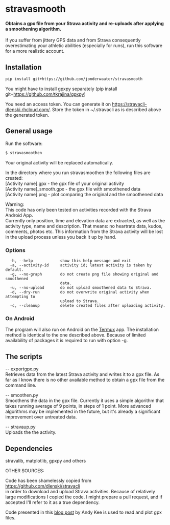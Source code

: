 # stravasmooth

#### Obtains a gpx file from your Strava activity and re-uploads after applying a smoothening algorithm.

If you suffer from jittery GPS data and from Strava consequently overestimating your athletic abilities (especially for runs), run this software for a more realistic account.

## Installation

````bash
pip install git+https://github.com/jonderwaater/stravasmooth  
````
You might have to install gpxpy separately (pip install git+https://github.com/tkrajina/gpxpy)

You need an access token. You can generate it on https://stravacli-dlenski.rhcloud.com/. Store the token in ~/.stravacli as is described above the generated token.

## General usage
Run the software:
````bash
$ stravasmoothen
````
Your original activity will be replaced automatically. 

In the directory where you run stravasmoothen the following files are created:  
[Activity name].gpx           - the gpx file of your original activity  
[Activity name]_smooth.gpx    - the gpx file with smoothened data  
[Activity name].png           - plot comparing the original and the smoothened data  

Warning:  
This code has only been tested on activities recorded with the Strava Android App.  
Currently only position, time and elevation data are extracted, as well as the activity type, name and description.
That means: no heartrate data, kudos, comments, photos etc. This information from the Strava activity will be lost in the upload process unless you back it up by hand.

### Options
```
  -h, --help            show this help message and exit
  -a, --activity-id     activity id; latest activity is taken by default.
  -g, --no-graph        do not create png file showing original and smoothened
                        data.
  -u, --no-upload       do not upload smoothened data to Strava.
  -d, --dry-run         do not overwrite original activity when attempting to
                        upload to Strava.
  -c, --cleanup         delete created files after uploading activity.

```

### On Android
The program will also run on Android on the [Termux](https://play.google.com/store/apps/details?id=com.termux&hl=en) app. The installation method is identical to the one described above. Because of limited availability of packages it is required to run with option -g.

## The scripts

-- exportgpx.py  
Retrieves data from the latest Strava activity and writes it to a gpx file. As far as I know there is no other available method  to obtain a gpx file from the command line.  

-- smoothen.py  
Smoothens the data in the gpx file. Currently it uses a simple algorithm that takes running average of 9 points, in steps of 1 point. More advanced algorithms may be implemented in the future, but it's already a significant improvement over untreated data.

-- stravaup.py  
Uploads the the activity.  


## Dependencies
stravalib, matplotlib, gpxpy and others


OTHER SOURCES:  

Code has been shamelessly copied from  
https://github.com/dlenski/stravacli  
in order to download and upload Strava activities. Because of relatively large modifications I copied the code. I might prepare a pull request, and if accepted I'll refer to it as a true dependency.

Code presented in this [blog post](http://andykee.com/visualizing-strava-tracks-with-python.html) by Andy Kee is used to read and plot gpx files.



